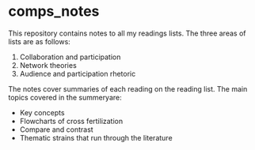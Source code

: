 # comps_notes
This repository contains notes to all my readings lists. 
The three areas of lists are as follows:
1. Collaboration and participation
1. Network theories
1. Audience and participation rhetoric

The notes cover summaries of each reading on the reading list. The main topics covered in the summeryare: 

* Key concepts
* Flowcharts of cross fertilization
* Compare and contrast
* Thematic strains that run through the literature
